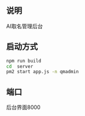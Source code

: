 ## 说明
AI取名管理后台

## 启动方式
```bash
npm run build 
cd  server
pm2 start app.js -n qmadmin
```

## 端口
后台界面8000
